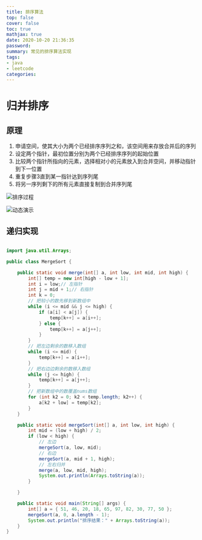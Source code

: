 ```yaml
---
title: 排序算法
top: false
cover: false
toc: true
mathjax: true
date: 2020-10-20 21:36:35
password:
summary: 常见的排序算法实现
tags:
- java
- leetcode
categories:
---
```


# 归并排序

## 原理

  1. 申请空间，使其大小为两个已经排序序列之和，该空间用来存放合并后的序列
  2. 设定两个指针，最初位置分别为两个已经排序序列的起始位置
  3. 比较两个指针所指向的元素，选择相对小的元素放入到合并空间，并移动指针到下一位置
  4. 重复步骤3直到某一指针达到序列尾
  5. 将另一序列剩下的所有元素直接复制到合并序列尾

![排序过程](mergeSort1.png)

![动态演示](mergeSort.gif)

## 递归实现

``` java

import java.util.Arrays;

public class MergeSort {

    public static void merge(int[] a, int low, int mid, int high) {
        int[] temp = new int[high - low + 1];
        int i = low;// 左指针
        int j = mid + 1;// 右指针
        int k = 0;
        // 把较小的数先移到新数组中
        while (i <= mid && j <= high) {
            if (a[i] < a[j]) {
                temp[k++] = a[i++];
            } else {
                temp[k++] = a[j++];
            }
        }
        // 把左边剩余的数移入数组
        while (i <= mid) {
            temp[k++] = a[i++];
        }
        // 把右边边剩余的数移入数组
        while (j <= high) {
            temp[k++] = a[j++];
        }
        // 把新数组中的数覆盖nums数组
        for (int k2 = 0; k2 < temp.length; k2++) {
            a[k2 + low] = temp[k2];
        }
    }

    public static void mergeSort(int[] a, int low, int high) {
        int mid = (low + high) / 2;
        if (low < high) {
            // 左边
            mergeSort(a, low, mid);
            // 右边
            mergeSort(a, mid + 1, high);
            // 左右归并
            merge(a, low, mid, high);
            System.out.println(Arrays.toString(a));
        }

    }

    public static void main(String[] args) {
        int[] a = { 51, 46, 20, 18, 65, 97, 82, 30, 77, 50 };
        mergeSort(a, 0, a.length - 1);
        System.out.println("排序结果：" + Arrays.toString(a));
    }
}
```